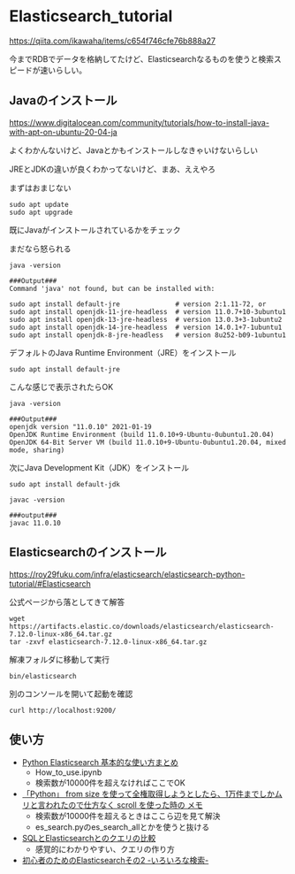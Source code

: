 # Elasticsearch_tutorial

https://qiita.com/ikawaha/items/c654f746cfe76b888a27

今までRDBでデータを格納してたけど、Elasticsearchなるものを使うと検索スピードが速いらしい。

## Javaのインストール

https://www.digitalocean.com/community/tutorials/how-to-install-java-with-apt-on-ubuntu-20-04-ja

よくわかんないけど、Javaとかもインストールしなきゃいけないらしい

JREとJDKの違いが良くわかってないけど、まあ、ええやろ



まずはおまじない

```
sudo apt update
sudo apt upgrade
```

既にJavaがインストールされているかをチェック

まだなら怒られる

```
java -version

###Output###
Command 'java' not found, but can be installed with:

sudo apt install default-jre              # version 2:1.11-72, or
sudo apt install openjdk-11-jre-headless  # version 11.0.7+10-3ubuntu1
sudo apt install openjdk-13-jre-headless  # version 13.0.3+3-1ubuntu2
sudo apt install openjdk-14-jre-headless  # version 14.0.1+7-1ubuntu1
sudo apt install openjdk-8-jre-headless   # version 8u252-b09-1ubuntu1
```

デフォルトのJava Runtime Environment（JRE）をインストール

```
sudo apt install default-jre
```

こんな感じで表示されたらOK

```
java -version

###Output###
openjdk version "11.0.10" 2021-01-19
OpenJDK Runtime Environment (build 11.0.10+9-Ubuntu-0ubuntu1.20.04)
OpenJDK 64-Bit Server VM (build 11.0.10+9-Ubuntu-0ubuntu1.20.04, mixed mode, sharing)
```

次にJava Development Kit（JDK）をインストール

```
sudo apt install default-jdk
```

```
javac -version

###output###
javac 11.0.10
```



## Elasticsearchのインストール

https://roy29fuku.com/infra/elasticsearch/elasticsearch-python-tutorial/#Elasticsearch

公式ページから落としてきて解答

```
wget https://artifacts.elastic.co/downloads/elasticsearch/elasticsearch-7.12.0-linux-x86_64.tar.gz
tar -zxvf elasticsearch-7.12.0-linux-x86_64.tar.gz
```

解凍フォルダに移動して実行

```
bin/elasticsearch
```

別のコンソールを開いて起動を確認

```
curl http://localhost:9200/
```



## 使い方

+ [Python Elasticsearch 基本的な使い方まとめ](https://qiita.com/satto_sann/items/8a63761bbfd6542bb9a2)
  + How_to_use.ipynb
  + 検索数が10000件を超えなければここでOK
+ [「Python」 from size を使って全権取得しようとしたら、1万件までしかムリと言われたので仕方なく scroll を使った時の メモ](https://knaka20blue.hatenablog.com/entry/20181127/1543284997)
  + 検索数が10000件を超えるときはここら辺を見て解決
  + es_search.pyのes_search_allとかを使うと抜ける
+ [SQLとElasticsearchとのクエリの比較](https://qiita.com/NAO_MK2/items/630f2c4caa0e8a42407c)
  + 感覚的にわかりやすい、クエリの作り方
+ [初心者のためのElasticsearchその2 -いろいろな検索-](https://dev.classmethod.jp/articles/es-02/)

